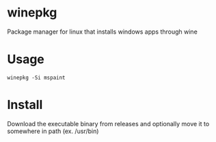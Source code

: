 # winepkg
Package manager for linux that installs windows apps through wine

# Usage
```
winepkg -Si mspaint
```
# Install
Download the executable binary from releases and optionally move it to somewhere in path (ex. /usr/bin)
